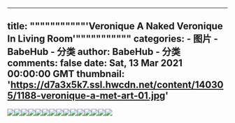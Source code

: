 
---
title: """""""""""'Veronique A Naked Veronique In Living Room'"""""""""""
categories: 
    - 图片
    - BabeHub - 分类
author: BabeHub - 分类
comments: false
date: Sat, 13 Mar 2021 00:00:00 GMT
thumbnail: 'https://d7a3x5k7.ssl.hwcdn.net/content/140305/1188-veronique-a-met-art-01.jpg'
---

<div>   
<img src="https://d7a3x5k7.ssl.hwcdn.net/content/140305/1188-veronique-a-met-art-01.jpg" referrerpolicy="no-referrer"><img src="https://d7a3x5k7.ssl.hwcdn.net/content/140305/1188-veronique-a-met-art-02.jpg" referrerpolicy="no-referrer"><img src="https://d7a3x5k7.ssl.hwcdn.net/content/140305/1188-veronique-a-met-art-03.jpg" referrerpolicy="no-referrer"><img src="https://d7a3x5k7.ssl.hwcdn.net/content/140305/1188-veronique-a-met-art-04.jpg" referrerpolicy="no-referrer"><img src="https://d7a3x5k7.ssl.hwcdn.net/content/140305/1188-veronique-a-met-art-05.jpg" referrerpolicy="no-referrer"><img src="https://d7a3x5k7.ssl.hwcdn.net/content/140305/1188-veronique-a-met-art-06.jpg" referrerpolicy="no-referrer"><img src="https://d7a3x5k7.ssl.hwcdn.net/content/140305/1188-veronique-a-met-art-07.jpg" referrerpolicy="no-referrer"><img src="https://d7a3x5k7.ssl.hwcdn.net/content/140305/1188-veronique-a-met-art-08.jpg" referrerpolicy="no-referrer"><img src="https://d7a3x5k7.ssl.hwcdn.net/content/140305/1188-veronique-a-met-art-09.jpg" referrerpolicy="no-referrer"><img src="https://d7a3x5k7.ssl.hwcdn.net/content/140305/1188-veronique-a-met-art-10.jpg" referrerpolicy="no-referrer"><img src="https://d7a3x5k7.ssl.hwcdn.net/content/140305/1188-veronique-a-met-art-11.jpg" referrerpolicy="no-referrer"><img src="https://d7a3x5k7.ssl.hwcdn.net/content/140305/1188-veronique-a-met-art-12.jpg" referrerpolicy="no-referrer"><img src="https://d7a3x5k7.ssl.hwcdn.net/content/140305/1188-veronique-a-met-art-13.jpg" referrerpolicy="no-referrer"><img src="https://d7a3x5k7.ssl.hwcdn.net/content/140305/1188-veronique-a-met-art-14.jpg" referrerpolicy="no-referrer"><img src="https://d7a3x5k7.ssl.hwcdn.net/content/140305/1188-veronique-a-met-art-15.jpg" referrerpolicy="no-referrer">  
</div>
            